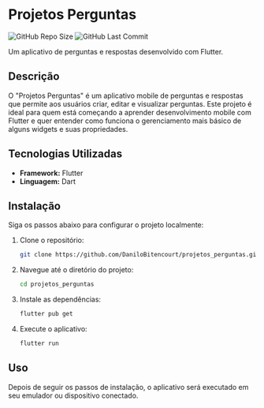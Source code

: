 # Projetos Perguntas

![GitHub Repo Size](https://img.shields.io/github/repo-size/DaniloBitencourt/projetos_perguntas)
![GitHub Last Commit](https://img.shields.io/github/last-commit/DaniloBitencourt/projetos_perguntas)

Um aplicativo de perguntas e respostas desenvolvido com Flutter.

## Descrição

O "Projetos Perguntas" é um aplicativo mobile de perguntas e respostas que permite aos usuários criar, editar e visualizar perguntas. Este projeto é ideal para quem está começando a aprender desenvolvimento mobile com Flutter e quer entender como funciona o gerenciamento mais básico de alguns widgets e suas propriedades.


## Tecnologias Utilizadas

- **Framework:** Flutter
- **Linguagem:** Dart

## Instalação

Siga os passos abaixo para configurar o projeto localmente:

1. Clone o repositório:
   ```bash
   git clone https://github.com/DaniloBitencourt/projetos_perguntas.git
   ```
2. Navegue até o diretório do projeto:
   ```bash
   cd projetos_perguntas
   ```
3. Instale as dependências:
   ```bash
   flutter pub get
   ```
4. Execute o aplicativo:
   ```bash
   flutter run
   ```
## Uso
Depois de seguir os passos de instalação, o aplicativo será executado em seu emulador ou dispositivo conectado.

